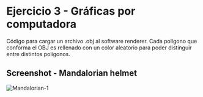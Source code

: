 
# Ejercicio 3 - Gráficas por computadora

Código para cargar un archivo .obj al software renderer. Cada polígono que conforma el OBJ es rellenado con un color aleatorio para poder distinguir entre distintos polígonos. 



## Screenshot - Mandalorian helmet

![Mandalorian-_1_](https://user-images.githubusercontent.com/64711979/182266040-12a5b745-3a21-4a5e-a3d4-390bc43bed69.png)



